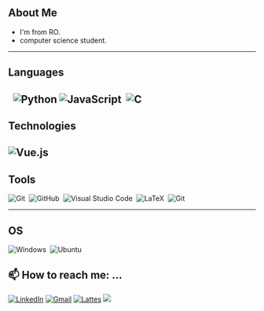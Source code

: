 ## About Me

* I'm from RO.
* computer science student. 


---

## Languages
&nbsp;
![Python](https://img.shields.io/badge/Python-3776AB?style=for-the-badge&logo=python&logoColor=white)
![JavaScript](https://img.shields.io/badge/JavaScript-323330?style=for-the-badge&logo=javascript&logoColor=F7DF1E)&nbsp;
![C](https://img.shields.io/badge/C-00599C?style=for-the-badge&logo=c&logoColor=white)&nbsp;
---

## Technologies

![Vue.js](https://img.shields.io/badge/Vue.js-35495E?style=for-the-badge&logo=vuedotjs&logoColor=4FC08D)&nbsp;
---

## Tools

![Git](https://img.shields.io/badge/-Git-202020?style=for-the-badge&logo=git)&nbsp;
![GitHub](https://img.shields.io/badge/GitHub-100000?style=for-the-badge&logo=github&logoColor=white)&nbsp;
![Visual Studio Code](https://img.shields.io/badge/-Visual%20Studio%20Code-202020?style=for-the-badge&logo=visual-studio-code&logoColor=007ACC)&nbsp;
![LaTeX](https://img.shields.io/badge/LaTeX-47A141?style=for-the-badge&logo=LaTeX&logoColor=white)&nbsp;
![Git](https://img.shields.io/badge/Made%20with-Jupyter-orange?style=for-the-badge&logo=Jupyter)&nbsp;


---
## OS
![Windows](https://img.shields.io/badge/Windows-0078D6?style=for-the-badge&logo=windows&logoColor=white)&nbsp;
![Ubuntu](https://img.shields.io/badge/Ubuntu-E95420?style=for-the-badge&logo=ubuntu&logoColor=white)&nbsp;


## 📫 How to reach me: …
[![LinkedIn](https://img.shields.io/badge/LinkedIn-0077B5?style=for-the-badge&logo=linkedin&logoColor=white)](https://www.linkedin.com/in/kamila-benevides/)
[![Gmail](https://img.shields.io/badge/Gmail-D14836?style=for-the-badge&logo=gmail&logoColor=white)](mailto:kab@ic.ufal.br)
[![Lattes](https://img.shields.io/badge/Lattes-202020?style=for-the-badge&Color=white)](http://lattes.cnpq.br/5667516041449066)
 <a href="https://discord.gg/MilaBenevides#3158" target="_blank"><img src="https://img.shields.io/badge/Discord-7289DA?style=for-the-badge&logo=discord&logoColor=white" target="_blank"></a> 
